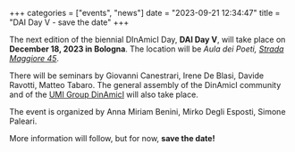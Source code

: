 +++
categories = ["events", "news"]
date = "2023-09-21 12:34:47"
title = "DAI Day V - save the date"
+++

The next edition of the biennial DInAmicI Day, **DAI Day V**, will take place on **December 18, 2023 in Bologna**. 
The location will be *Aula dei Poeti, [Strada Maggiore 45](https://maps.app.goo.gl/P7Hattpp77j3RLeH7)*.

There will be seminars by Giovanni Canestrari, Irene De Blasi, Davide Ravotti, Matteo Tabaro.
The general assembly of the DinAmicI community and of the [UMI Group
DinAmicI](https://umi.dm.unibo.it/gruppi-umi-2/gruppo-umi-dinamici/) will also take place.

The event is organized by Anna Miriam Benini, Mirko Degli Esposti, Simone Paleari.

More information will follow, but for now, **save the date!**
